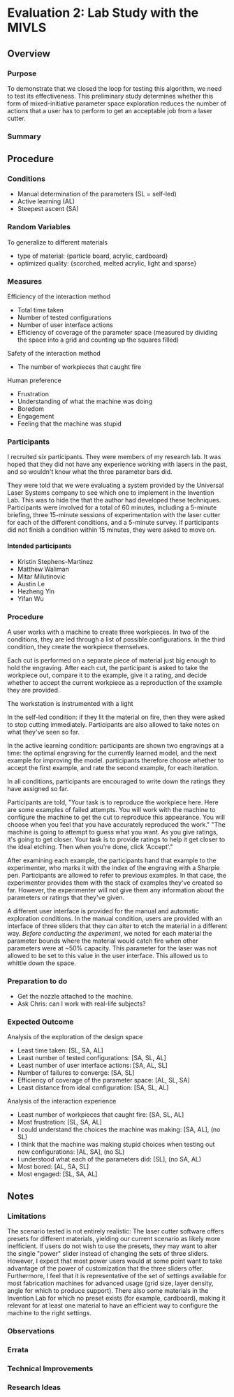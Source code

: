 # Evaluation 2: Lab Study with the MIVLS

## Overview

### Purpose

To demonstrate that we closed the loop for testing this algorithm, we need to test its effectiveness.
This preliminary study determines whether this form of mixed-initiative parameter space exploration reduces the number of actions that a user has to perform to get an acceptable job from a laser cutter.

### Summary

## Procedure

### Conditions

* Manual determination of the parameters (SL = self-led)
* Active learning (AL)
* Steepest ascent (SA)

### Random Variables

To generalize to different materials
* type of material: {particle board, acrylic, cardboard}
* optimized quality: {scorched, melted acrylic, light and sparse}
<!--* depth: {shallow, medium, deep}-->

### Measures

Efficiency of the interaction method
* Total time taken
* Number of tested configurations
* Number of user interface actions
* Efficiency of coverage of the parameter space (measured by dividing the space into a grid and counting up the squares filled)

Safety of the interaction method
* The number of workpieces that caught fire

Human preference
* Frustration
* Understanding of what the machine was doing
* Boredom
* Engagement
* Feeling that the machine was stupid

### Participants

I recruited six participants.
They were members of my research lab.
It was hoped that they did not have any experience working with lasers in the past, and so wouldn't know what the three parameter bars did.

They were told that we were evaluating a system provided by the Universal Laser Systems company to see which one to implement in the Invention Lab.
This was to hide the that the author had developed these techniques.
Participants were involved for a total of 60 minutes, including a 5-minute briefing, three 15-minute sessions of experimentation with the laser cutter for each of the different conditions, and a 5-minute survey.
If participants did not finish a condition within 15 minutes, they were asked to move on.

#### Intended participants

* Kristin Stephens-Martinez
* Matthew Waliman
* Mitar Milutinovic
* Austin Le
* Hezheng Yin
* Yifan Wu

### Procedure

A user works with a machine to create three workpieces.
In two of the conditions, they are led through a list of possible configurations.
In the third condition, they create the workpiece themselves.

Each cut is performed on a separate piece of material just big enough to hold the engraving.
After each cut, the participant is asked to take the workpiece out, compare it to the example, give it a rating, and decide whether to accept the current workpiece as a reproduction of the example they are provided.

The workstation is instrumented with a light

In the self-led condition:
if they lit the material on fire, then they were asked to stop cutting immediately.
Participants are also allowed to take notes on what they've seen so far.

In the active learning condition:
participants are shown two engravings at a time:
the optimal engraving for the currently learned model, and the next example for improving the model.
participants therefore choose whether to accept the first example, and rate the second example, for each iteration.

In all conditions, participants are encouraged to write down the ratings they have assigned so far.

Participants are told,
"Your task is to reproduce the workpiece here.
Here are some examples of failed attempts.
You will work with the machine to configure the machine to get the cut to reproduce this appearance.
You will choose when you feel that you have accurately reproduced the work."
"The machine is going to attempt to guess what you want.
As you give ratings, it's going to get closer.
Your task is to provide ratings to help it get closer to the ideal etching.
Then when you're done, click 'Accept'."

After examining each example, the participants hand that example to the experimenter, who marks it with the index of the engraving with a Sharpie pen.
Participants are allowed to refer to previous examples.
In that case, the experimenter provides them with the stack of examples they've created so far.
However, the experimenter will not give them any information about the parameters or ratings that they've given.

A different user interface is provided for the manual and automatic exploration conditions.
In the manual condition, users are provided with an interface of three sliders that they can alter to etch the material in a different way.
*Before conducting the experiment*, we noted for each material the parameter bounds where the material would catch fire when other parameters were at ~50% capacity.
This parameter for the laser was not allowed to be set to this value in the user interface.
This allowed us to whittle down the space.

### Preparation to do

* Get the nozzle attached to the machine.
* Ask Chris: can I work with real-life subjects?

### Expected Outcome

Analysis of the exploration of the design space
* Least time taken: [SL, SA, AL]
* Least number of tested configurations: [SA, SL, AL]
* Least number of user interface actions: [SA, AL, SL]
* Number of failures to converge: [SA, SL]
* Efficiency of coverage of the parameter space: [AL, SL, SA]
* Least distance from ideal configuration: [SA, SL, AL]

Analysis of the interaction experience
* Least number of workpieces that caught fire: [SA, SL, AL]
* Most frustration: [SL, SA, AL]
* I could understand the choices the machine was making: [SA, AL], (no SL)
* I think that the machine was making stupid choices when testing out new configurations: [AL, SA], (no SL)
* I understood what each of the parameters did: [SL], (no SA, AL)
* Most bored: [AL, SA, SL]
* Most engaged: [SL, SA, AL]

## Notes

### Limitations

The scenario tested is not entirely realistic:
The laser cutter software offers presets for different materials, yielding our current scenario as likely more inefficient.
If users do not wish to use the presets, they may want to alter the single "power" slider instead of changing the sets of three sliders.
However, I expect that most power users would at some point want to take advantage of the power of customization that the three sliders offer.
Furthermore, I feel that it is representative of the set of settings available for most fabrication machines for advanced usage (grid size, layer density, angle for which to produce support).
There also some materials in the Invention Lab for which no preset exists (for example, cardboard), making it relevant for at least one material to have an efficient way to configure the machine to the right settings.

### Observations

### Errata

### Technical Improvements

### Research Ideas
 
